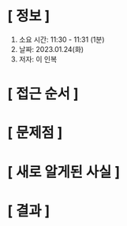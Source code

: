 # **[ 정보 ]**
1. 소요 시간: 11:30 - 11:31 (1분)
2. 날짜: 2023.01.24(화)
3. 저자: 이 인복

# **[ 접근 순서 ]**

# **[ 문제점 ]**

# **[ 새로 알게된 사실 ]**

# **[ 결과 ]**



         
